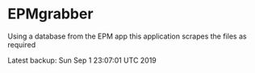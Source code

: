 # EPMgrabber
Using a database from the EPM app this application scrapes the files as required


Latest backup: Sun Sep 1 23:07:01 UTC 2019

